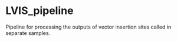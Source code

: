 # LVIS_pipeline

Pipeline for processing the outputs of vector insertion sites called in separate samples.
